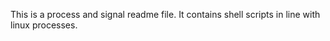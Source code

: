 This is a process and signal readme file. 
It contains shell scripts in line with linux processes. 
